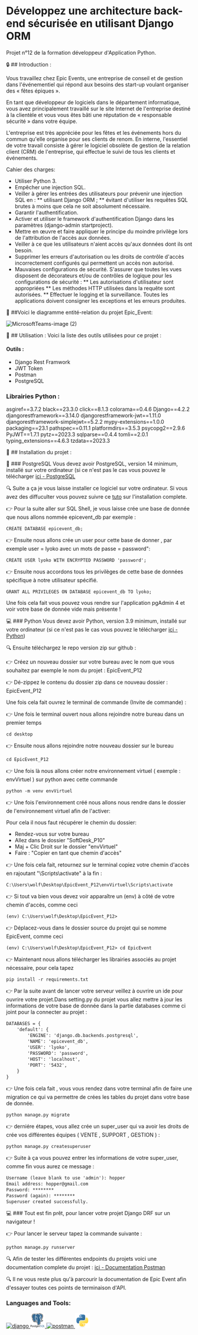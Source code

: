 # Développez une architecture back-end sécurisée en utilisant Django ORM


Projet n°12 de la formation développeur d'Application Python.

:lock: ## Introduction : 

Vous travaillez chez Epic Events, une entreprise de conseil et de gestion dans l'événementiel qui répond aux besoins des start-up voulant organiser des « fêtes épiques ».

En tant que développeur de logiciels dans le département informatique, vous avez principalement travaillé sur le site Internet de l'entreprise destiné à la clientèle et vous vous êtes bâti une réputation de « responsable sécurité » dans votre équipe.

L'entreprise est très appréciée pour les fêtes et les événements hors du commun qu'elle organise pour ses clients de renom. En interne, l'essentiel de votre travail consiste à gérer le logiciel obsolète de gestion de la relation client (CRM) de l'entreprise, qui effectue le suivi de tous les clients et événements.

Cahier des charges:

* Utiliser Python 3.
* Empêcher une injection SQL.
* Veiller à gérer les entrées des utilisateurs pour prévenir une injection SQL en :
        ** utilisant Django ORM ;
        ** évitant d'utiliser les requêtes SQL brutes à moins que cela ne soit absolument nécessaire.
* Garantir l'authentification.
* Activer et utiliser le framework d'authentification Django dans les paramètres (django-admin startproject).
* Mettre en œuvre et faire appliquer le principe du moindre privilège lors de l'attribution de l'accès aux données. 
* Veiller à ce que les utilisateurs n'aient accès qu'aux données dont ils ont besoin.
* Supprimer les erreurs d'autorisation ou les droits de contrôle d'accès incorrectement configurés qui permettent un accès non autorisé.
* Mauvaises configurations de sécurité. S'assurer que toutes les vues disposent de décorateurs et/ou de contrôles de logique pour les configurations de sécurité :
        ** Les autorisations d'utilisateur sont appropriées
        ** Les méthodes HTTP utilisées dans la requête sont autorisées.
        ** Effectuer le logging et la surveillance. Toutes les applications doivent consigner les exceptions et les erreurs produites.


:pushpin: ##Voici le diagramme entité-relation du projet Epic_Event: 

![MicrosoftTeams-image (2)](https://github.com/WolfSilver0509/Epic_Event_P12/assets/58182901/ac95598c-4b4f-43d1-a2de-1e3021929974)


:pushpin: ## Utilisation : Voici la liste des outils utilisées pour ce projet :


#### Outils : 

* Django Rest Framwork 
* JWT Token
* Postman
* PostgreSQL

### Librairies Python :

asgiref==3.7.2
black==23.3.0
click==8.1.3
colorama==0.4.6
Django==4.2.2
djangorestframework==3.14.0
djangorestframework-jwt==1.11.0
djangorestframework-simplejwt==5.2.2
mypy-extensions==1.0.0
packaging==23.1
pathspec==0.11.1
platformdirs==3.5.3
psycopg2==2.9.6
PyJWT==1.7.1
pytz==2023.3
sqlparse==0.4.4
tomli==2.0.1
typing_extensions==4.6.3
tzdata==2023.3



:pushpin: ## Installation du projet : 


:floppy_disk: ### PostgreSQL
Vous devez avoir PostgreSQL, version 14 minimum, installé sur votre ordinateur (si ce n'est pas le cas vous pouvez le télécharger [ici - PostgreSQL](https://www.enterprisedb.com/downloads/postgres-postgresql-downloads)

:mag: Suite a ça je vous laisse installer ce logiciel sur votre ordinateur. Si vous avez des diffuculter vous pouvez suivre ce [tuto](https://www.postgresql.r2schools.com/how-to-install-postgresql-11-and-pgadmin-on-windows-11/) sur l'installation complete.

:point_right: Pour la suite aller sur SQL Shell,  je vous laisse crée une base de donnée que nous allons nommée epicevent_db par exemple : 

```
CREATE DATABASE epicevent_db;
```
:point_right: Ensuite nous allons crée un user pour cette base de donner , par exemple  user = lyoko avec un mots de passe = password":

```
CREATE USER lyoko WITH ENCRYPTED PASSWORD 'password';
```
:point_right: Ensuite nous accordons tous les privilèges de cette base de données spécifique à notre utilisateur spécifié.

```
GRANT ALL PRIVILEGES ON DATABASE epicevent_db TO lyoko;
```

Une fois cela fait vous pouvez vous rendre sur l'application pgAdmin 4 et voir votre base de donnée vide mais présente ! 

:computer: ### Python
Vous devez avoir Python, version 3.9 minimum, installé sur votre ordinateur (si ce n'est pas le cas vous pouvez le télécharger [ici - Python](https://www.python.org/downloads/))


:mag: Ensuite téléchargez le repo version zip sur github  :


:point_right: Créez un nouveau dossier sur votre bureau avec le nom que vous souhaitez par exemple le nom du projet : EpicEvent_P12



:point_right: Dé-zippez le contenu du dossier zip dans ce nouveau dossier : EpicEvent_P12



Une fois cela fait ouvrez le terminal de commande (Invite de commande) :



:point_right: Une fois le terminal ouvert nous allons rejoindre notre bureau dans un premier temps
```
cd desktop
```
:point_right: Ensuite nous allons rejoindre notre nouveau dossier sur le bureau
```
cd EpicEvent_P12
```
:point_right: Une fois là nous allons créer notre environnement virtuel ( exemple : envVirtuel ) sur python avec cette commande
```
python -m venv envVirtuel
```
:point_right: Une fois l'environnement créé nous allons nous rendre dans le dossier de l'environnement virtuel afin de l'activer:


Pour cela il nous faut récupérer le chemin du dossier:


* Rendez-vous sur votre bureau
* Allez dans le dossier "SoftDesk_P10"
* Maj + Clic Droit sur le dossier "envVirtuel"
* Faire : "Copier en tant que chemin d'accès"



:point_right: Une fois cela fait, retournez sur le terminal copiez votre chemin d'accès en rajoutant "\Scripts\activate" à la fin :
```
C:\Users\wolf\Desktop\EpicEvent_P12\envVirtuel\Scripts\activate
```
:point_right: Si tout va bien vous devez voir apparaître un (env) à côté de votre chemin d'accès, comme ceci
```
(env) C:\Users\wolf\Desktop\EpicEvent_P12>
```
:point_right: Déplacez-vous dans le dossier source du projet qui se nomme EpicEvent, comme ceci
```
(env) C:\Users\wolf\Desktop\EpicEvent_P12> cd EpicEvent
```
:point_right: Maintenant nous allons télécharger les librairies associés au projet nécessaire, pour cela tapez
```
pip install -r requirements.txt
```
:point_right: Par la suite avant de lancer votre serveur veillez à ouvrire un ide pour ouvrire votre projet.Dans setting.py du projet vous allez mettre à jour les informations de votre base de donnée dans la partie databases comme ci joint pour la connecter au projet : 
```
DATABASES = {
    'default': {
        'ENGINE': 'django.db.backends.postgresql',
        'NAME': 'epicevent_db',
        'USER': 'lyoko',
        'PASSWORD': 'password',
        'HOST': 'localhost',
        'PORT': '5432',
    }
}
```
:point_right: Une fois cela fait , vous vous rendez dans votre terminal afin de faire une migration ce qui va permettre de crées les tables du projet dans votre base de donnée. 
```
python manage.py migrate
```
:point_right: derniére étapes, vous allez crée un super_user qui va avoir les droits de crée vos différentes équipes ( VENTE , SUPPORT , GESTION ) :
```
python manage.py createsuperuser
```
:point_right: Suite à ça vous pouvez entrer les informations de votre super_user, comme fin vous aurez ce message :
```
Username (leave blank to use 'admin'): hopper
Email address: hopper@gmail.com
Password: ********
Password (again): ********
Superuser created successfully.
```
:computer: ### Tout est fin prêt, pour lancer votre projet Django  DRF sur un navigateur !


:point_right: Pour lancer le serveur tapez la commande suivante :
```
python manage.py runserver
``` 

:mag: Afin de tester les différentes endpoints du projets voici une documentation complete du projet  :  [ici - Documentation Postman](https://documenter.getpostman.com/view/17892890/2s93sZ7uPu#intro)


:mag: Il ne vous reste plus qu'à parcourir la documentation de Epic Event afin d'essayer toutes ces points de terminaison d'API.




<h3 align="left">Languages and Tools:</h3>
<p align="left"> <a href="https://www.djangoproject.com/" target="_blank" rel="noreferrer"> <img src="https://cdn.worldvectorlogo.com/logos/django.svg" alt="django" width="40" height="40"/> </a> <a href="https://www.postgresql.org" target="_blank" rel="noreferrer"> <img src="https://raw.githubusercontent.com/devicons/devicon/master/icons/postgresql/postgresql-original-wordmark.svg" alt="postgresql" width="40" height="40"/> </a> <a href="https://postman.com" target="_blank" rel="noreferrer"> <img src="https://www.vectorlogo.zone/logos/getpostman/getpostman-icon.svg" alt="postman" width="40" height="40"/> </a> <a href="https://www.python.org" target="_blank" rel="noreferrer"> <img src="https://raw.githubusercontent.com/devicons/devicon/master/icons/python/python-original.svg" alt="python" width="40" height="40"/> </a> </p>






